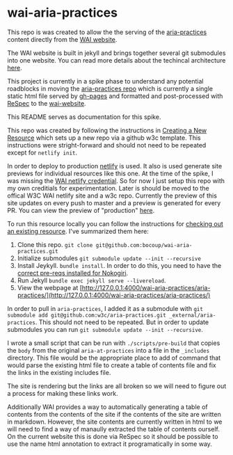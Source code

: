 # wai-aria-practices

This repo is was created to allow the the serving of the
[aria-practices](https://w3c.github.io/aria-practices/) content directly from
the [WAI website](https://www.w3.org/WAI/).

The WAI website is built in jekyll and brings together several git submodules
into one website. You can read more details about the techincal architecture
[here](https://wai-website-theme.netlify.app/technical/).

This project is currently in a spike phase to understand any potential roadblocks in
moving the [aria-practices repo](https://github.com/w3c/aria-practices/) which
is currently a single static html file served by
[gh-pages](https://pages.github.com/) and formatted and
post-processed with [ReSpec](https://pages.github.com/) to the
[wai-website](https://github.com/w3c/wai-website/). 

This README serves as documentation for this spike.

This repo was created by following the instructions in [Creating a New
Resource](https://wai-website-theme.netlify.app/technical/new-resource/) which
sets up a new repo via a github w3c template. This instructions were
stright-forward and should not need to be repeated except for `netlify init`.

In order to deploy to production [netlify](https://www.netlify.com/) is used. It also is used 
generate site previews for individual resources like this one. At the time of
the spike, I was missing the [WAI netlify
credential](https://wai-website-theme.netlify.app/technical/#netlify). So for
now I just setup this repo with my own creditials for experimentation. Later is
should be moved to the offical W3C WAI netlify site and a w3c repo. Currently the preview of this site
updates on every push to master and a preview is generated for every PR. You can
view the preview of "production" [here](https://wai-aria-practices.netlify.app/aria-practices/).

To run this resource locally you can follow the instructions for [checking out
an existing
resource](https://wai-website-theme.netlify.app/technical/existing-resource/).
I've summarized them here:

1. Clone this repo. `git clone git@github.com:bocoup/wai-aria-practices.git`
2. Initialize submodules `git submodule update --init --recursive`
3. Install Jeykyll. `bundle install`. In order to do this, you need to have the [correct pre-reqs installed for Nokogiri](https://nokogiri.org/tutorials/installing_nokogiri.html). 
4. Run Jekyll `bundle exec jekyll serve --livereload`. 
5. View the webpage at [http://127.0.0.1:4000/wai-aria-practices/aria-practices/](http://127.0.0.1:4000/wai-aria-practices/aria-practices/)

In order to pull in `aria-practices`, I added it as a submodule with `git
submodule add git@github.com:w3c/aria-practices.git _external/aria-practices`. 
This should not need to be repeated. But in order to update submodules you can
run `git submodule update --init --recursive`.

I wrote a small script that can be run with `./scripts/pre-build` that copies
the `body` from the original `aria-at-practices` into a file in the `_includes`
directory. This file would be the appropriate place to add of command that would
parse the existing html file to create a table of contents file and fix the
links in the existing includes file.

The site is rendering but the links are all broken so we will need to figure out
a process for making these links work.

Additionally WAI provides a way to automatically generating a table of contents
from the contents of the site if the contents of the site are written in
markdown. However, the site contents are currently written in html to we will
need to find a way of manaully extracted the table of contents ourself. On the
current website this is done via ReSpec so it should be possible to use the name
html annotation to extract it programatically in some way.

